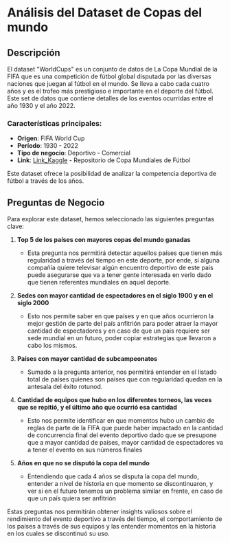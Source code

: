 # Análisis del Dataset de Copas del mundo

## Descripción

El dataset "WorldCups" es un conjunto de datos de La Copa Mundial de la FIFA que es una competición de fútbol global disputada por las diversas naciones que juegan al fútbol en el mundo. Se lleva a cabo cada cuatro años y es el trofeo más prestigioso e importante en el deporte del fútbol. Este set de datos que contiene detalles de los eventos ocurridas entre el año 1930 y el año 2022. 

### Características principales:

- **Origen**: FIFA World Cup
- **Período**: 1930 - 2022
- **Tipo de negocio**: Deportivo - Comercial
- **Link**: [Link_Kaggle](https://www.kaggle.com/datasets/muhammadjiyadkhan/fifa-dataset) - Repositorio de Copa Mundiales de Fútbol

Este dataset ofrece la posibilidad de analizar la competencia deportiva de fútbol a través de los años.

## Preguntas de Negocio

Para explorar este dataset, hemos seleccionado las siguientes preguntas clave:

1. **Top 5 de los países con mayores copas del mundo ganadas**
   - Esta pregunta nos permitirá detectar aquellos países que tienen más regularidad a través del tiempo en este deporte, por ende, si alguna compañía quiere televisar algún encuentro deportivo de este país puede asegurarse que va a tener gente interesada en verlo dado que tienen referentes mundiales en aquel deporte.

2. **Sedes con mayor cantidad de espectadores en el siglo 1900 y en el siglo 2000**
   - Esto nos permite saber en que países y en que años ocurrieron la mejor gestión de parte del país anfitrión para poder atraer la mayor cantidad de espectadores y en caso de que un pais requiere ser sede mundial en un futuro, poder copiar estrategias que llevaron a cabo los mismos.

3. **Países con mayor cantidad de subcampeonatos**
   - Sumado a la pregunta anterior, nos permitirá entender en el listado total de países quienes son países que con regularidad quedan en la antesala del éxito rotunod.

4. **Cantidad de equipos que hubo en los diferentes torneos, las veces que se repitió, y el último año que ocurrió esa cantidad**
   - Esto nos permite identificar en que momentos hubo un cambio de reglas de parte de la FIFA que puede haber impactado en la cantidad de concurrencia final del evento deportivo dado que se presupone que a mayor cantidad de países, mayor cantidad de espectadores va a tener el evento en sus números finales

5. **Años en que no se disputó la copa del mundo**
   - Entendiendo que cada 4 años se disputa la copa del mundo, entender a nivel de historia en que momento se discontinuaron, y ver si en el futuro tenemos un problema similar en frente, en caso de que un país quiera ser anfitrión

Estas preguntas nos permitirán obtener insights valiosos sobre el rendimiento del evento deportivo a través del tiempo, el comportamiento de los países a través de sus equipos y las entender momentos en la historia en los cuales se discontinuó su uso. 
